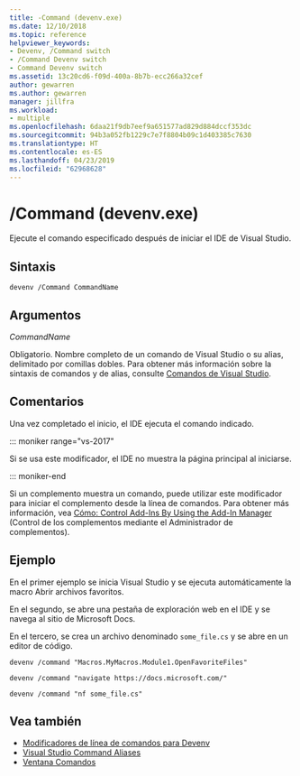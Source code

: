 ```yaml
---
title: -Command (devenv.exe)
ms.date: 12/10/2018
ms.topic: reference
helpviewer_keywords:
- Devenv, /Command switch
- /Command Devenv switch
- Command Devenv switch
ms.assetid: 13c20cd6-f09d-400a-8b7b-ecc266a32cef
author: gewarren
ms.author: gewarren
manager: jillfra
ms.workload:
- multiple
ms.openlocfilehash: 6daa21f9db7eef9a651577ad829d884dccf353dc
ms.sourcegitcommit: 94b3a052fb1229c7e7f8804b09c1d403385c7630
ms.translationtype: HT
ms.contentlocale: es-ES
ms.lasthandoff: 04/23/2019
ms.locfileid: "62968628"
---
```

# <a name="command-devenvexe"></a>/Command (devenv.exe)

Ejecute el comando especificado después de iniciar el IDE de Visual Studio.

## <a name="syntax"></a>Sintaxis

```shell
devenv /Command CommandName
```

## <a name="arguments"></a>Argumentos

*CommandName*

Obligatorio. Nombre completo de un comando de Visual Studio o su alias, delimitado por comillas dobles. Para obtener más información sobre la sintaxis de comandos y de alias, consulte [Comandos de Visual Studio](../../ide/reference/visual-studio-commands.md).

## <a name="remarks"></a>Comentarios

Una vez completado el inicio, el IDE ejecuta el comando indicado.

::: moniker range="vs-2017"

Si se usa este modificador, el IDE no muestra la página principal al iniciarse.

::: moniker-end

Si un complemento muestra un comando, puede utilizar este modificador para iniciar el complemento desde la línea de comandos. Para obtener más información, vea [Cómo: Control Add-Ins By Using the Add-In Manager](/previous-versions/xwdatdwh(v=vs.140)) (Control de los complementos mediante el Administrador de complementos).

## <a name="example"></a>Ejemplo

En el primer ejemplo se inicia Visual Studio y se ejecuta automáticamente la macro Abrir archivos favoritos.

En el segundo, se abre una pestaña de exploración web en el IDE y se navega al sitio de Microsoft Docs.

En el tercero, se crea un archivo denominado `some_file.cs` y se abre en un editor de código.

```shell
devenv /command "Macros.MyMacros.Module1.OpenFavoriteFiles"

devenv /command "navigate https://docs.microsoft.com/"

devenv /command "nf some_file.cs"
```

## <a name="see-also"></a>Vea también

- [Modificadores de línea de comandos para Devenv](../../ide/reference/devenv-command-line-switches.md)
- [Visual Studio Command Aliases](../../ide/reference/visual-studio-command-aliases.md)
- [Ventana Comandos](command-window.md)